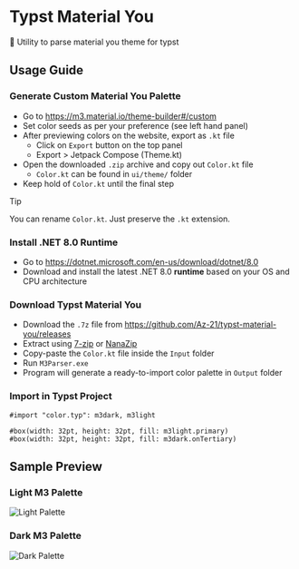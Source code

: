 # Typst Material You
🎨 Utility to parse material you theme for typst

## Usage Guide
### Generate Custom Material You Palette
- Go to https://m3.material.io/theme-builder#/custom
- Set color seeds as per your preference (see left hand panel)
- After previewing colors on the website, export as `.kt` file
  - Click on `Export` button on the top panel
  - Export > Jetpack Compose (Theme.kt)
- Open the downloaded `.zip` archive and copy out `Color.kt` file
  - `Color.kt` can be found in `ui/theme/` folder
- Keep hold of `Color.kt` until the final step

> [!TIP]
> You can rename `Color.kt`. Just preserve the `.kt` extension.

### Install .NET 8.0 Runtime
- Go to https://dotnet.microsoft.com/en-us/download/dotnet/8.0
- Download and install the latest .NET 8.0 **runtime** based on your OS and CPU architecture

### Download Typst Material You
- Download the `.7z` file from https://github.com/Az-21/typst-material-you/releases
- Extract using [7-zip](https://www.7-zip.org/) or [NanaZip](https://github.com/M2Team/NanaZip/releases)
- Copy-paste the `Color.kt` file inside the `Input` folder
- Run `M3Parser.exe`
- Program will generate a ready-to-import color palette in `Output` folder

### Import in Typst Project
```typst
#import "color.typ": m3dark, m3light

#box(width: 32pt, height: 32pt, fill: m3light.primary)
#box(width: 32pt, height: 32pt, fill: m3dark.onTertiary)
```

## Sample Preview
### Light M3 Palette
![Light Palette](https://ucarecdn.com/b2367c79-7209-4193-8e96-1d59974f1b31/typstm3light.jpeg)

### Dark M3 Palette
![Dark Palette](https://ucarecdn.com/8ad3887f-443e-40de-b6cf-b779f19e8d13/typstm3dark.jpeg)
